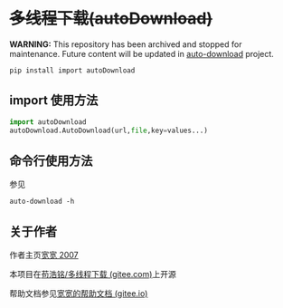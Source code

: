 # ~~多线程下载(autoDownload)~~

**WARNING:** This repository has been archived and stopped for maintenance. Future content will be updated in [auto-download](https://github.com/kuankuan2007/auto-download) project.

```
pip install import autoDownload
```

## import 使用方法

```python
import autoDownload
autoDownload.AutoDownload(url,file,key=values...)
```

## 命令行使用方法

参见

```
auto-download -h
```

## 关于作者

作者主页[宽宽 2007](https://kuankuan2007.gitee.io "作者主页")

本项目在[苟浩铭/多线程下载 (gitee.com)](https://gitee.com/kuankuan2007/multithreaded-download)上开源

帮助文档参见[宽宽的帮助文档 (gitee.io)](https://kuankuan2007.gitee.io/docs/multithreaded-download/)
